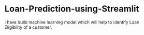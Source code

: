 # Loan-Prediction-using-Streamlit

I have build machine learning model which will help to identify Loan Eligibility of a customer.
